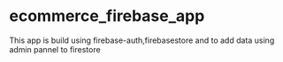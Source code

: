 # ecommerce_firebase_app
This app is build using firebase-auth,firebasestore and to add data using admin pannel to firestore
